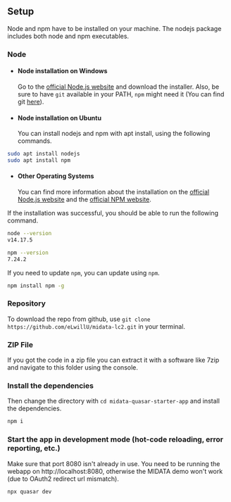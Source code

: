 ## Setup
Node and npm have to be installed on your machine. The nodejs package includes both node and npm executables.

### Node
- #### Node installation on Windows

  Go to the [official Node.js website](https://nodejs.org/) and download the installer.
Also, be sure to have `git` available in your PATH, `npm` might need it (You can find git [here](https://git-scm.com/)).

- #### Node installation on Ubuntu

  You can install nodejs and npm with apt install, using the following commands.

```bash
sudo apt install nodejs
sudo apt install npm
```

- #### Other Operating Systems
  You can find more information about the installation on the [official Node.js website](https://nodejs.org/) and the [official NPM website](https://npmjs.org/).

If the installation was successful, you should be able to run the following command.
```bash
node --version
v14.17.5

npm --version
7.24.2
```

If you need to update `npm`, you can update using `npm`.
```bash
npm install npm -g
```

### Repository
To download the repo from github, use `git clone https://github.com/eLwillU/midata-lc2.git` in your terminal.

### ZIP File
If you got the code in a zip file you can extract it with a software like 7zip and navigate to this folder using the console.

### Install the dependencies
Then change the directory with `cd midata-quasar-starter-app` and install the dependencies.
```bash
npm i
```

### Start the app in development mode (hot-code reloading, error reporting, etc.)
Make sure that port 8080 isn't already in use. You need to be running the webapp on http://localhost:8080, otherwise the MIDATA demo won't work (due to OAuth2 redirect url mismatch).
```bash
npx quasar dev
```


